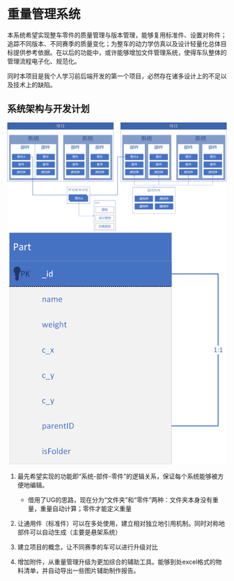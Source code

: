 # 重量管理系统

本系统希望实现整车零件的质量管理与版本管理，能够复用标准件、设置对称件；追踪不同版本、不同赛季的质量变化；为整车的动力学仿真以及设计轻量化总体目标提供参考依据。在以后的功能中，或许能够增加文件管理系统，使得车队整体的管理流程电子化、规范化。

同时本项目是我个人学习前后端开发的第一个项目，必然存在诸多设计上的不足以及技术上的缺陷。

## 系统架构与开发计划
![系统架构预览图](./versions-pic/design_doc/System-Structure.png)
![零件数据结构设计](./versions-pic/design_doc/PartDatabase.png)

1. 最先希望实现的功能即“系统-部件-零件”的逻辑关系，保证每个系统能够被方便地编辑。
    - 借用了UG的思路，现在分为“文件夹”和“零件”两种：文件夹本身没有重量，重量自动计算；零件才能定义重量

2. 让通用件（标准件）可以在多处使用，建立相对独立地引用机制。同时对称地部件可以自动生成（主要是悬架系统）

3. 建立项目的概念，让不同赛季的车可以进行升级对比

4. 增加附件，从重量管理升级为更加综合的辅助工具。能够到处excel格式的物料清单，并自动导出一些图片辅助制作报告。
